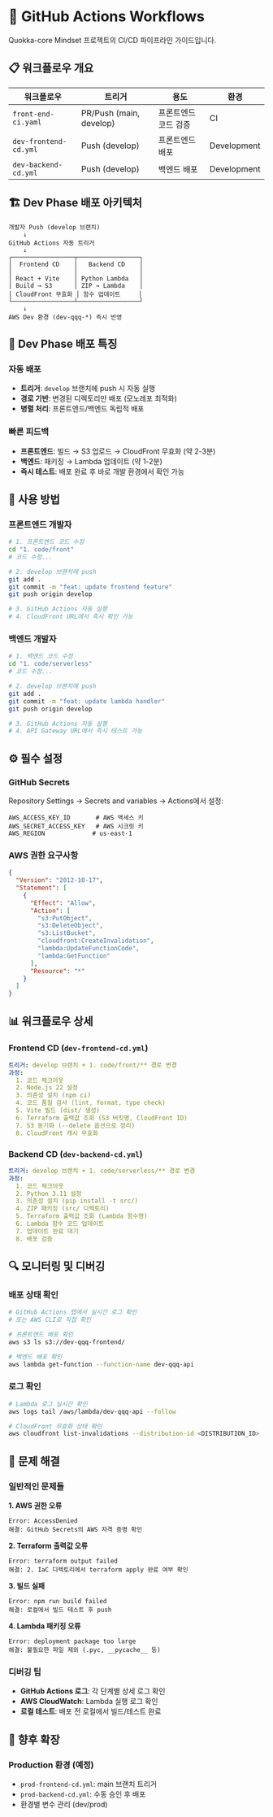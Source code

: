 # 🚀 GitHub Actions Workflows

Quokka-core Mindset 프로젝트의 CI/CD 파이프라인 가이드입니다.

## 📋 워크플로우 개요

| 워크플로우 | 트리거 | 용도 | 환경 |
|------------|--------|------|------|
| `front-end-ci.yaml` | PR/Push (main, develop) | 프론트엔드 코드 검증 | CI |
| `dev-frontend-cd.yml` | Push (develop) | 프론트엔드 배포 | Development |
| `dev-backend-cd.yml` | Push (develop) | 백엔드 배포 | Development |

## 🏗️ Dev Phase 배포 아키텍처

```
개발자 Push (develop 브랜치)
    ↓
GitHub Actions 자동 트리거
    ↓
┌─────────────────┬─────────────────┐
│  Frontend CD    │   Backend CD    │
│                 │                 │
│ React + Vite    │ Python Lambda   │
│ Build → S3      │ ZIP → Lambda    │
│ CloudFront 무효화 │ 함수 업데이트     │
└─────────────────┴─────────────────┘
    ↓
AWS Dev 환경 (dev-qqq-*) 즉시 반영
```

## 🎯 Dev Phase 배포 특징

### **자동 배포**
- **트리거**: `develop` 브랜치에 push 시 자동 실행
- **경로 기반**: 변경된 디렉토리만 배포 (모노레포 최적화)
- **병렬 처리**: 프론트엔드/백엔드 독립적 배포

### **빠른 피드백**
- **프론트엔드**: 빌드 → S3 업로드 → CloudFront 무효화 (약 2-3분)
- **백엔드**: 패키징 → Lambda 업데이트 (약 1-2분)
- **즉시 테스트**: 배포 완료 후 바로 개발 환경에서 확인 가능

## 🔧 사용 방법

### **프론트엔드 개발자**
```bash
# 1. 프론트엔드 코드 수정
cd "1. code/front"
# 코드 수정...

# 2. develop 브랜치에 push
git add .
git commit -m "feat: update frontend feature"
git push origin develop

# 3. GitHub Actions 자동 실행
# 4. CloudFront URL에서 즉시 확인 가능
```

### **백엔드 개발자**
```bash
# 1. 백엔드 코드 수정
cd "1. code/serverless"
# 코드 수정...

# 2. develop 브랜치에 push
git add .
git commit -m "feat: update lambda handler"
git push origin develop

# 3. GitHub Actions 자동 실행
# 4. API Gateway URL에서 즉시 테스트 가능
```

## ⚙️ 필수 설정

### **GitHub Secrets**
Repository Settings → Secrets and variables → Actions에서 설정:

```
AWS_ACCESS_KEY_ID       # AWS 액세스 키
AWS_SECRET_ACCESS_KEY   # AWS 시크릿 키
AWS_REGION             # us-east-1
```

### **AWS 권한 요구사항**
```json
{
  "Version": "2012-10-17",
  "Statement": [
    {
      "Effect": "Allow",
      "Action": [
        "s3:PutObject",
        "s3:DeleteObject",
        "s3:ListBucket",
        "cloudfront:CreateInvalidation",
        "lambda:UpdateFunctionCode",
        "lambda:GetFunction"
      ],
      "Resource": "*"
    }
  ]
}
```

## 📊 워크플로우 상세

### **Frontend CD (`dev-frontend-cd.yml`)**
```yaml
트리거: develop 브랜치 + 1. code/front/** 경로 변경
과정:
  1. 코드 체크아웃
  2. Node.js 22 설정
  3. 의존성 설치 (npm ci)
  4. 코드 품질 검사 (lint, format, type check)
  5. Vite 빌드 (dist/ 생성)
  6. Terraform 출력값 조회 (S3 버킷명, CloudFront ID)
  7. S3 동기화 (--delete 옵션으로 정리)
  8. CloudFront 캐시 무효화
```

### **Backend CD (`dev-backend-cd.yml`)**
```yaml
트리거: develop 브랜치 + 1. code/serverless/** 경로 변경
과정:
  1. 코드 체크아웃
  2. Python 3.11 설정
  3. 의존성 설치 (pip install -t src/)
  4. ZIP 패키징 (src/ 디렉토리)
  5. Terraform 출력값 조회 (Lambda 함수명)
  6. Lambda 함수 코드 업데이트
  7. 업데이트 완료 대기
  8. 배포 검증
```

## 🔍 모니터링 및 디버깅

### **배포 상태 확인**
```bash
# GitHub Actions 탭에서 실시간 로그 확인
# 또는 AWS CLI로 직접 확인

# 프론트엔드 배포 확인
aws s3 ls s3://dev-qqq-frontend/

# 백엔드 배포 확인
aws lambda get-function --function-name dev-qqq-api
```

### **로그 확인**
```bash
# Lambda 로그 실시간 확인
aws logs tail /aws/lambda/dev-qqq-api --follow

# CloudFront 무효화 상태 확인
aws cloudfront list-invalidations --distribution-id <DISTRIBUTION_ID>
```

## 🚨 문제 해결

### **일반적인 문제들**

**1. AWS 권한 오류**
```
Error: AccessDenied
해결: GitHub Secrets의 AWS 자격 증명 확인
```

**2. Terraform 출력값 오류**
```
Error: terraform output failed
해결: 2. IaC 디렉토리에서 terraform apply 완료 여부 확인
```

**3. 빌드 실패**
```
Error: npm run build failed
해결: 로컬에서 빌드 테스트 후 push
```

**4. Lambda 패키징 오류**
```
Error: deployment package too large
해결: 불필요한 파일 제외 (.pyc, __pycache__ 등)
```

### **디버깅 팁**
- **GitHub Actions 로그**: 각 단계별 상세 로그 확인
- **AWS CloudWatch**: Lambda 실행 로그 확인
- **로컬 테스트**: 배포 전 로컬에서 빌드/테스트 완료

## 🔄 향후 확장

### **Production 환경 (예정)**
- `prod-frontend-cd.yml`: main 브랜치 트리거
- `prod-backend-cd.yml`: 수동 승인 후 배포
- 환경별 변수 관리 (dev/prod)